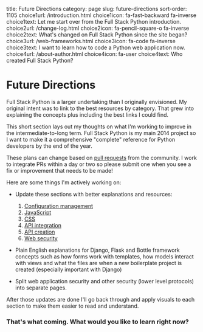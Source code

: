 title: Future Directions
category: page
slug: future-directions
sort-order: 1105
choice1url: /introduction.html
choice1icon: fa-fast-backward fa-inverse
choice1text: Let me start over from the Full Stack Python introduction.
choice2url: /change-log.html
choice2icon: fa-pencil-square-o fa-inverse
choice2text: What's changed on Full Stack Python since the site began?
choice3url: /web-frameworks.html
choice3icon: fa-code fa-inverse
choice3text: I want to learn how to code a Python web application now.
choice4url: /about-author.html
choice4icon: fa-user
choice4text: Who created Full Stack Python?


# Future Directions
Full Stack Python is a larger undertaking than I originally envisioned. My
original intent was to link to the best resources by category. That grew into
explaining the concepts plus including the best links I could find.

This short section lays out my thoughts on what I'm working to improve in the
intermediate-to-long term. Full Stack Python is my main 2014 project so I want 
to make it a comprehensive "complete" reference for Python developers by the
end of the year.

These plans can change based on 
[pull requests](https://github.com/makaimc/fullstackpython.github.com/pulls)
from the community. I work to integrate PRs within a day or two so please 
submit one when you see a fix or improvement that needs to be made!

Here are some things I'm actively working on:

* Update these sections with better explanations and resources: 

    1. [Configuration management](/configuration-management.html)
    1. [JavaScript](/javascript.html)
    1. [CSS](/cascading-style-sheets.html)
    1. [API integration](/api-integration.html)
    1. [API creation](/api-creation.html)
    1. [Web security](/web-application-security.html)


* Plain English explanations for Django, Flask and Bottle framework concepts 
  such as how forms work with templates, how models interact with views and
  what the files are when a new boilerplate project is created (especially
  important with Django)

* Split web application security and other security (lower level protocols)
  into separate pages.

After those updates are done I'll go back through and apply visuals to
each section to make them easier to read and understand.


### That's what coming. What would you like to learn right now?
